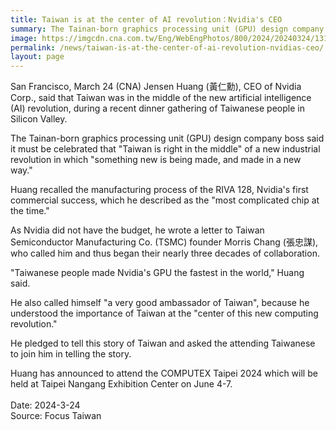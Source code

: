 ```yaml
---
title: Taiwan is at the center of AI revolution：Nvidia's CEO
summary: The Tainan-born graphics processing unit (GPU) design company boss said it must be celebrated that "Taiwan is right in the middle" of a new industrial revolution in which "something new is being made, and made in a new way."
image: https://imgcdn.cna.com.tw/Eng/WebEngPhotos/800/2024/20240324/1316x768_747537051200.jpg
permalink: /news/taiwan-is-at-the-center-of-ai-revolution-nvidias-ceo/
layout: page
---
```

San Francisco, March 24 (CNA) Jensen Huang (黃仁勳), CEO of Nvidia Corp., said that Taiwan was in the middle of the new artificial intelligence (AI) revolution, during a recent dinner gathering of Taiwanese people in Silicon Valley.

The Tainan-born graphics processing unit (GPU) design company boss said it must be celebrated that "Taiwan is right in the middle" of a new industrial revolution in which "something new is being made, and made in a new way."

Huang recalled the manufacturing process of the RIVA 128, Nvidia's first commercial success, which he described as the "most complicated chip at the time."

As Nvidia did not have the budget, he wrote a letter to Taiwan Semiconductor Manufacturing Co. (TSMC) founder Morris Chang (張忠謀), who called him and thus began their nearly three decades of collaboration.

"Taiwanese people made Nvidia's GPU the fastest in the world," Huang said.

He also called himself "a very good ambassador of Taiwan", because he understood the importance of Taiwan at the "center of this new computing revolution."

He pledged to tell this story of Taiwan and asked the attending Taiwanese to join him in telling the story.

Huang has announced to attend the COMPUTEX Taipei 2024 which will be held at Taipei Nangang Exhibition Center on June 4-7.
<br/>
<br/>
Date: 2024-3-24
<br/>
Source: Focus Taiwan
